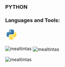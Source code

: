 <h3 align="left">PYTHON</h3>
<p align="left">
</p>

<h3 align="left">Languages and Tools:</h3>
<p align="left"> <a href="https://www.python.org" target="_blank" rel="noreferrer"> <img src="https://raw.githubusercontent.com/devicons/devicon/master/icons/python/python-original.svg" alt="python" width="40" height="40"/> </a> </p>

<p><img align="left" src="https://github-readme-stats.vercel.app/api/top-langs?username=mealtintas&show_icons=true&locale=en&layout=compact" alt="mealtintas" /></p>

<p>&nbsp;<img align="center" src="https://github-readme-stats.vercel.app/api?username=mealtintas&show_icons=true&locale=en" alt="mealtintas" /></p>

<p><img align="center" src="https://github-readme-streak-stats.herokuapp.com/?user=mealtintas&" alt="mealtintas" /></p>
